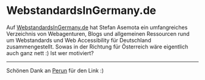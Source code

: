 # WebstandardsInGermany.de

Auf [WebstandardsInGermany.de](http://www.webstandardsingermany.de/) hat Stefan Asemota ein umfangreiches Verzeichnis von Webagenturen, Blogs und allgemeinen Ressourcen rund um Webstandards und Web Accessibility für Deutschland zusammengestellt. Sowas in der Richtung für Österreich wäre eigentlich auch ganz nett :) Ist wer motiviert?

-------------------------------



Schönen Dank an [Perun](http://www.perun.net/2006/05/07/webstandards-in-deutschland/) für den Link :)